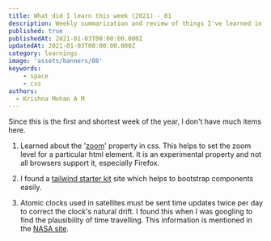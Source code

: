 ```yaml
---
title: What did I learn this week (2021) - 01
description: Weekly summarization and review of things I've learned in the first week of January 2021 
published: true
publishedAt: 2021-01-03T00:00:00.000Z
updatedAt: 2021-01-03T00:00:00.000Z
category: learnings
image: 'assets/banners/08'
keywords: 
    - space
    - css
authors:
  - Krishna Mohan A M
---
```



Since this is the first and shortest week of the year, I don't have much items here.

1. Learned about the '[zoom](https://developer.mozilla.org/en-US/docs/Web/CSS/zoom)' property in css. This helps to set the zoom level for a particular html element. It is an experimental property and not all browsers support it, especially Firefox.

2. I found a [tailwind starter kit](https://tailwind-starter-kit.now.sh) site which helps to bootstrap components easily. 

3. Atomic clocks used in satellites must be sent time updates twice per day to correct the clock's natural drift. I found this when I was googling to find the plausibility of time travelling. This information is mentioned in the [NASA site](https://www.nasa.gov/feature/jpl/what-is-an-atomic-clock).

